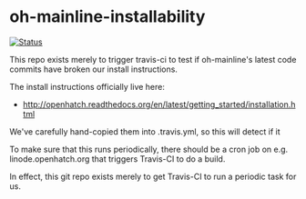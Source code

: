 oh-mainline-installability
==========================

[![Status](https://travis-ci.org/openhatch/oh-mainline-installability.svg?branch=master)](https://travis-ci.org/openhatch/oh-mainline-installability)

This repo exists merely to trigger travis-ci to test if oh-mainline's latest code commits have broken our install instructions.

The install instructions officially live here:

* http://openhatch.readthedocs.org/en/latest/getting_started/installation.html

We've carefully hand-copied them into .travis.yml, so this will detect if it

To make sure that this runs periodically, there should be a cron job on e.g. linode.openhatch.org
that triggers Travis-CI to do a build.

In effect, this git repo exists merely to get Travis-CI to run a periodic task for us.
